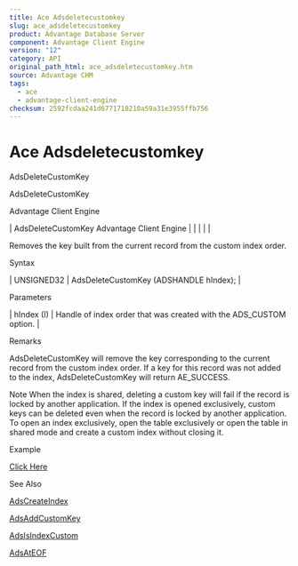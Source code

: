 ```yaml
---
title: Ace Adsdeletecustomkey
slug: ace_adsdeletecustomkey
product: Advantage Database Server
component: Advantage Client Engine
version: "12"
category: API
original_path_html: ace_adsdeletecustomkey.htm
source: Advantage CHM
tags:
  - ace
  - advantage-client-engine
checksum: 2592fcdaa241d6771718210a59a31e3955ffb756
---
```


# Ace Adsdeletecustomkey

AdsDeleteCustomKey

AdsDeleteCustomKey

Advantage Client Engine

| AdsDeleteCustomKey  Advantage Client Engine |  |  |  |  |

Removes the key built from the current record from the custom index order.

Syntax

| UNSIGNED32 | AdsDeleteCustomKey (ADSHANDLE hIndex); |

Parameters

| hIndex (I) | Handle of index order that was created with the ADS\_CUSTOM option. |

Remarks

AdsDeleteCustomKey will remove the key corresponding to the current record from the custom index order. If a key for this record was not added to the index, AdsDeleteCustomKey will return AE\_SUCCESS.

Note When the index is shared, deleting a custom key will fail if the record is locked by another application. If the index is opened exclusively, custom keys can be deleted even when the record is locked by another application. To open an index exclusively, open the table exclusively or open the table in shared mode and create a custom index without closing it.

Example

[Click Here](ace_examples.md#adsdeletecustomkeyexample)

See Also

[AdsCreateIndex](ace_adscreateindex.md)

[AdsAddCustomKey](ace_adsaddcustomkey.md)

[AdsIsIndexCustom](ace_adsisindexcustom.md)

[AdsAtEOF](ace_adsateof.md)
